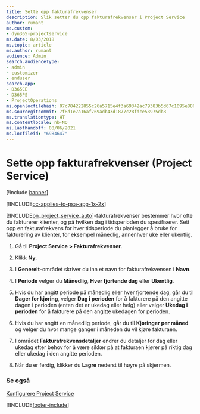 ```yaml
---
title: Sette opp fakturafrekvenser
description: Slik setter du opp fakturafrekvenser i Project Service
author: rumant
ms.custom:
- dyn365-projectservice
ms.date: 8/03/2018
ms.topic: article
ms.author: rumant
audience: Admin
search.audienceType:
- admin
- customizer
- enduser
search.app:
- D365CE
- D365PS
- ProjectOperations
ms.openlocfilehash: 07c784222855c26a5715e4f3a69342ac79383b5d67c1095e880a4eb6102e6375
ms.sourcegitcommit: 7f8d1e7a16af769adb43d1877c28fdce53975db8
ms.translationtype: HT
ms.contentlocale: nb-NO
ms.lasthandoff: 08/06/2021
ms.locfileid: "6984647"
---
```

# <a name="set-up-invoice-frequencies-project-service"></a>Sette opp fakturafrekvenser (Project Service)

[!include [banner](../includes/psa-now-project-operations.md)]

[!INCLUDE[cc-applies-to-psa-app-1x-2x](../includes/cc-applies-to-psa-app-1x-2x.md)]

[!INCLUDE[pn_project_service_auto](../includes/pn-project-service-auto.md)]-fakturafrekvenser bestemmer hvor ofte du fakturerer klienter, og på hvilken dag i tidsperioden du spesifiserer. Sett opp en fakturafrekvens for hver tidsperiode du planlegger å bruke for fakturering av klienter, for eksempel månedlig, annenhver uke eller ukentlig.  
  
1.  Gå til **Project Service > Fakturafrekvenser**.  
  
2.  Klikk **Ny**.  
  
3.  I **Generelt**-området skriver du inn et navn for fakturafrekvensen i **Navn**.  
  
4.  I **Periode** velger du **Månedlig**, **Hver fjortende dag** eller **Ukentlig**.  
  
5.  Hvis du har angitt periode på månedlig eller hver fjortende dag, går du til **Dager for kjøring**, velger **Dag i perioden** for å fakturere på den angitte dagen i perioden (enten det er ukedag eller helg) eller velger **Ukedag i perioden** for å fakturere på den angitte ukedagen for perioden.  
  
6.  Hvis du har angitt en månedlig periode, går du til **Kjøringer per måned** og velger du hvor mange ganger i måneden du vil kjøre fakturaen.  
  
7.  I området **Fakturafrekvensdetaljer** endrer du detaljer for dag eller ukedag etter behov for å være sikker på at fakturaen kjører på riktig dag eller ukedag i den angitte perioden.  
  
8.  Når du er ferdig, klikker du **Lagre** nederst til høyre på skjermen.  
  
### <a name="see-also"></a>Se også  
 [Konfigurere Project Service](../psa/configure.md)


[!INCLUDE[footer-include](../includes/footer-banner.md)]